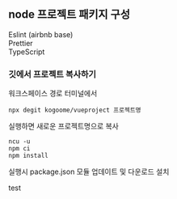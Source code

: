 ## node 프로젝트 패키지 구성

Eslint (airbnb base)<br>
Prettier <br>
TypeScript <br>

### 깃에서 프로젝트 복사하기

워크스페이스 경로 터미널에서
```
npx degit kogoome/vueproject 프로젝트명
```
실행하면 새로운 프로젝트명으로 복사

```
ncu -u
npm ci
npm install
```
실행시 package.json 모듈 업데이트 및 다운로드 설치


test

